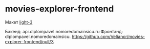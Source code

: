 # movies-explorer-frontend
Макет [light-3](https://www.figma.com/file/6FMWkB94wE7KTkcCgUXtnC/light-1?type=design&node-id=1-1651&mode=design&t=hHvpu4Sgt5S3ySig-0)

Бэкенд: api.diplompavel.nomoredomainsicu.ru
Фронтэнд: diplompavel.nomoredomainsicu.
https://github.com/Velianor/movies-explorer-frontend/pull/3